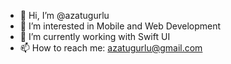 - 👋 Hi, I’m @azatugurlu
- 👀 I’m interested in Mobile and Web Development
- 🌱 I’m currently working with Swift UI
- 📫 How to reach me: azatugurlu@gmail.com

<!---
azatugurlu/azatugurlu is a ✨ special ✨ repository because its `README.md` (this file) appears on your GitHub profile.
You can click the Preview link to take a look at your changes.
--->
